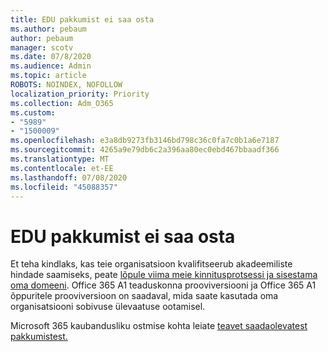 ```yaml
---
title: EDU pakkumist ei saa osta
ms.author: pebaum
author: pebaum
manager: scotv
ms.date: 07/8/2020
ms.audience: Admin
ms.topic: article
ROBOTS: NOINDEX, NOFOLLOW
localization_priority: Priority
ms.collection: Adm_O365
ms.custom:
- "5989"
- "1500009"
ms.openlocfilehash: e3a8db9273fb3146bd798c36c0fa7c0b1a6e7187
ms.sourcegitcommit: 4265a9e79db6c2a396aa80ec0ebd467bbaadf366
ms.translationtype: MT
ms.contentlocale: et-EE
ms.lasthandoff: 07/08/2020
ms.locfileid: "45088357"
---
```

# <a name="unable-to-purchase-edu-offer"></a>EDU pakkumist ei saa osta

Et teha kindlaks, kas teie organisatsioon kvalifitseerub akadeemiliste hindade saamiseks, peate [lõpule viima meie kinnitusprotsessi ja sisestama oma domeeni](https://portal.office.com/Adminportal/Home#/Domains/SOWizard). Office 365 A1 teaduskonna prooviversiooni ja Office 365 A1 õppuritele prooviversioon on saadaval, mida saate kasutada oma organisatsiooni sobivuse ülevaatuse ootamisel.

Microsoft 365 kaubandusliku ostmise kohta leiate [teavet saadaolevatest pakkumistest.](https://go.microsoft.com/fwlink/p/?linkid=868433)